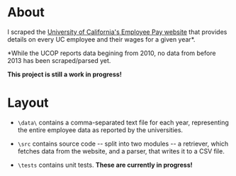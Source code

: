 # About

I scraped the [University of California's Employee Pay website](https://ucannualwage.ucop.edu/wage/) that provides details on every UC employee and their wages for a given year*.


*While the UCOP reports data begining from 2010, no data from before 2013 has been scraped/parsed yet.

**This project is still a work in progress!**

# Layout

* `\data\` contains a comma-separated text file for each year, representing the entire employee data as reported by the universities.

* `\src` contains source code -- split into two modules -- a retriever, which fetches data from the website, and a parser, that writes it to a CSV file.

* `\tests` contains unit tests. **These are currently in progress!**

